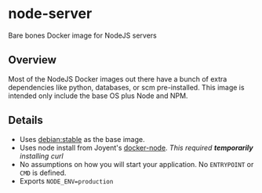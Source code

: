 # node-server
Bare bones Docker image for NodeJS servers 

## Overview

Most of the NodeJS Docker images out there have a bunch of extra dependencies like python, databases, or scm 
pre-installed. This image is intended only include the base OS plus Node and NPM.

## Details

+ Uses [debian:stable](https://registry.hub.docker.com/_/debian/) as the base image.
+ Uses node install from Joyent's [docker-node](https://github.com/joyent/docker-node). _This required **temporarily** 
installing curl_
+ No assumptions on how you will start your application. No `ENTRYPOINT` or `CMD` is defined.
+ Exports `NODE_ENV=production` 
 